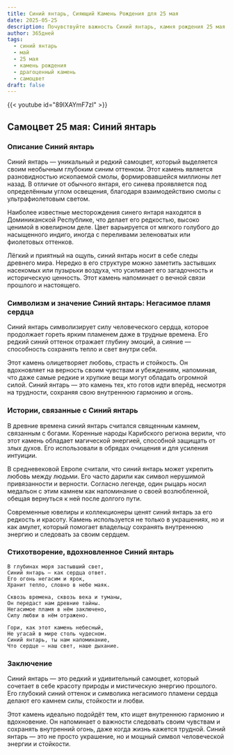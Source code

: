 ```yaml
---
title: Синий янтарь, Сияющий Камень Рождения для 25 мая
date: 2025-05-25
description: Почувствуйте важность Синий янтарь, камня рождения 25 мая, который символизирует Негасимое пламя сердца. Пусть его красота и значение осветят ваш день.
author: 365дней
tags:
  - синий янтарь
  - май
  - 25 мая
  - камень рождения
  - драгоценный камень
  - самоцвет
draft: false
---
```


{{< youtube id="89lXAYmF7zI" >}}

## Самоцвет 25 мая: Синий янтарь

### Описание Синий янтарь

Синий янтарь — уникальный и редкий самоцвет, который выделяется своим необычным глубоким синим оттенком. Этот камень является разновидностью ископаемой смолы, формировавшейся миллионы лет назад. В отличие от обычного янтаря, его синева проявляется под определённым углом освещения, благодаря взаимодействию смолы с ультрафиолетовым светом.

Наиболее известные месторождения синего янтаря находятся в Доминиканской Республике, что делает его редкостью, высоко ценимой в ювелирном деле. Цвет варьируется от мягкого голубого до насыщенного индиго, иногда с переливами зеленоватых или фиолетовых оттенков.

Лёгкий и приятный на ощупь, синий янтарь носит в себе следы древнего мира. Нередко в его структуре можно заметить застывших насекомых или пузырьки воздуха, что усиливает его загадочность и историческую ценность. Этот камень напоминает о вечной связи прошлого и настоящего.

### Символизм и значение Синий янтарь: Негасимое пламя сердца

Синий янтарь символизирует силу человеческого сердца, которое продолжает гореть ярким пламенем даже в трудные времена. Его редкий синий оттенок отражает глубину эмоций, а сияние — способность сохранять тепло и свет внутри себя.

Этот камень олицетворяет любовь, страсть и стойкость. Он вдохновляет на верность своим чувствам и убеждениям, напоминая, что даже самые редкие и хрупкие вещи могут обладать огромной силой. Синий янтарь — это камень тех, кто готов идти вперёд, несмотря на трудности, сохраняя свою внутреннюю гармонию и огонь.

### Истории, связанные с Синий янтарь

В древние времена синий янтарь считался священным камнем, связанным с богами. Коренные народы Карибского региона верили, что этот камень обладает магической энергией, способной защищать от злых духов. Его использовали в обрядах очищения и для усиления интуиции.

В средневековой Европе считали, что синий янтарь может укрепить любовь между людьми. Его часто дарили как символ нерушимой привязанности и верности. Согласно легенде, один рыцарь носил медальон с этим камнем как напоминание о своей возлюбленной, обещая вернуться к ней после долгого пути.

Современные ювелиры и коллекционеры ценят синий янтарь за его редкость и красоту. Камень используется не только в украшениях, но и как амулет, который помогает владельцу сохранять внутреннюю энергию и следовать за своим сердцем.

### Стихотворение, вдохновленное Синий янтарь

```
В глубинах моря застывший свет,  
Синий янтарь — как сердца ответ.  
Его огонь негасим и ярок,  
Хранит тепло, словно в небе маяк.  

Сквозь времена, сквозь века и туманы,  
Он передаст нам древние тайны.  
Негасимое пламя в нём заключено,  
Силу любви в нём отражено.  

Гори, как этот камень небесный,  
Не угасай в мире столь чудесном.  
Синий янтарь, ты нам напоминание,  
Что сердце — наш свет, наше дыхание.
```

### Заключение

Синий янтарь — это редкий и удивительный самоцвет, который сочетает в себе красоту природы и мистическую энергию прошлого. Его глубокий синий оттенок и символика негасимого пламени сердца делают его камнем силы, стойкости и любви.

Этот камень идеально подойдёт тем, кто ищет внутреннюю гармонию и вдохновение. Он напоминает о важности следовать своим чувствам и сохранять внутренний огонь, даже когда жизнь кажется трудной. Синий янтарь — это не просто украшение, но и мощный символ человеческой энергии и стойкости.